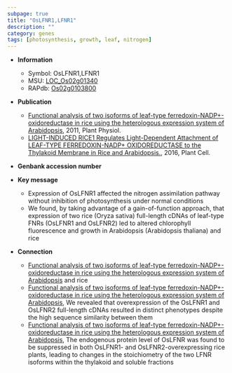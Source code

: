 ```yaml
---
subpage: true
title: "OsLFNR1,LFNR1"
description: ""
category: genes
tags: [photosynthesis, growth, leaf, nitrogen]
---
```


* **Information**  
    + Symbol: OsLFNR1,LFNR1  
    + MSU: [LOC_Os02g01340](http://rice.plantbiology.msu.edu/cgi-bin/ORF_infopage.cgi?orf=LOC_Os02g01340)  
    + RAPdb: [Os02g0103800](http://rapdb.dna.affrc.go.jp/viewer/gbrowse_details/irgsp1?name=Os02g0103800)  

* **Publication**  
    + [Functional analysis of two isoforms of leaf-type ferredoxin-NADP+-oxidoreductase in rice using the heterologous expression system of Arabidopsis](http://www.ncbi.nlm.nih.gov/pubmed?term=Functional+analysis+of+two+isoforms+of+leaf-type+ferredoxin-NADP+-oxidoreductase+in+rice+using+the+heterologous+expression+system+of+Arabidopsis%5BTitle%5D), 2011, Plant Physiol.
    + [LIGHT-INDUCED RICE1 Regulates Light-Dependent Attachment of LEAF-TYPE FERREDOXIN-NADP+ OXIDOREDUCTASE to the Thylakoid Membrane in Rice and Arabidopsis.](http://www.ncbi.nlm.nih.gov/pubmed?term=LIGHT-INDUCED+RICE1+Regulates+Light-Dependent+Attachment+of+LEAF-TYPE+FERREDOXIN-NADP++OXIDOREDUCTASE+to+the+Thylakoid+Membrane+in+Rice+and+Arabidopsis.%5BTitle%5D), 2016, Plant Cell.

* **Genbank accession number**  

* **Key message**  
    + Expression of OsLFNR1 affected the nitrogen assimilation pathway without inhibition of photosynthesis under normal conditions
    + We found, by taking advantage of a gain-of-function approach, that expression of two rice (Oryza sativa) full-length cDNAs of leaf-type FNRs (OsLFNR1 and OsLFNR2) led to altered chlorophyll fluorescence and growth in Arabidopsis (Arabidopsis thaliana) and rice

* **Connection**  
    + [Functional analysis of two isoforms of leaf-type ferredoxin-NADP+-oxidoreductase in rice using the heterologous expression system of Arabidopsis](Arabidopsis+thaliana) and rice
    + [Functional analysis of two isoforms of leaf-type ferredoxin-NADP+-oxidoreductase in rice using the heterologous expression system of Arabidopsis](http://www.ncbi.nlm.nih.gov/pubmed?term=Functional+analysis+of+two+isoforms+of+leaf-type+ferredoxin-NADP+-oxidoreductase+in+rice+using+the+heterologous+expression+system+of+Arabidopsis%5BTitle%5D), We revealed that overexpression of the OsLFNR1 and OsLFNR2 full-length cDNAs resulted in distinct phenotypes despite the high sequence similarity between them
    + [Functional analysis of two isoforms of leaf-type ferredoxin-NADP+-oxidoreductase in rice using the heterologous expression system of Arabidopsis](http://www.ncbi.nlm.nih.gov/pubmed?term=Functional+analysis+of+two+isoforms+of+leaf-type+ferredoxin-NADP+-oxidoreductase+in+rice+using+the+heterologous+expression+system+of+Arabidopsis%5BTitle%5D), The endogenous protein level of OsLFNR was found to be suppressed in both OsLFNR1- and OsLFNR2-overexpressing rice plants, leading to changes in the stoichiometry of the two LFNR isoforms within the thylakoid and soluble fractions



